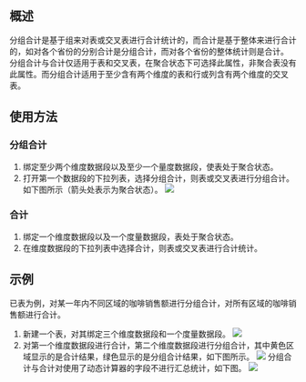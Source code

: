 ## 概述
分组合计是基于组来对表或交叉表进行合计统计的，而合计是基于整体来进行合计的，如对各个省份的分别合计是分组合计，而对各个省份的整体统计则是合计。
分组合计与合计仅适用于表和交叉表，在聚合状态下可选择此属性，非聚合表没有此属性。而分组合计适用于至少含有两个维度的表和行或列含有两个维度的交叉表。
## 使用方法
### 分组合计
1. 绑定至少两个维度数据段以及至少一个量度数据段，使表处于聚合状态。
2. 打开第一个数据段的下拉列表，选择分组合计，则表或交叉表进行分组合计。如下图所示（箭头处表示为聚合状态）。
![](//mc.qcloudimg.com/static/img/dca514e4d4e1b62b6adaa265351974fb/image.png)

### 合计
1. 绑定一个维度数据段以及一个度量数据段，表处于聚合状态。
2. 在维度数据段的下拉列表中选择合计，则表或交叉表进行合计统计。

## 示例
已表为例，对某一年内不同区域的咖啡销售额进行分组合计，对所有区域的咖啡销售额进行合计。
1. 新建一个表，对其绑定三个维度数据段和一个度量数据段。
![](//mc.qcloudimg.com/static/img/0f533d9d26a8146bc366e87c75202fe5/image.png)
2. 对第一个维度数据段进行合计，第二个维度数据段进行分组合计，其中黄色区域显示的是合计结果，绿色显示的是分组合计结果，如下图所示。
![](//mc.qcloudimg.com/static/img/c93659a8391144e00da70a9e94955fa6/image.png)
分组合计与合计对使用了动态计算器的字段不进行汇总统计，如下图。
![](//mc.qcloudimg.com/static/img/e9591fe11650b9b6686cdb276cf9bbde/image.png)
